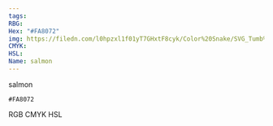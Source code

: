 ```yaml
---
tags:
RBG:
Hex: "#FA8072"
img: https://filedn.com/l0hpzxl1f01yT7GHxtF8cyk/Color%20Snake/SVG_Tumb%20Mass%20No%20Name/#FA8072.svg
CMYK:
HSL:
Name: salmon
---
```

salmon
```palette
#FA8072
```
RGB
CMYK
HSL